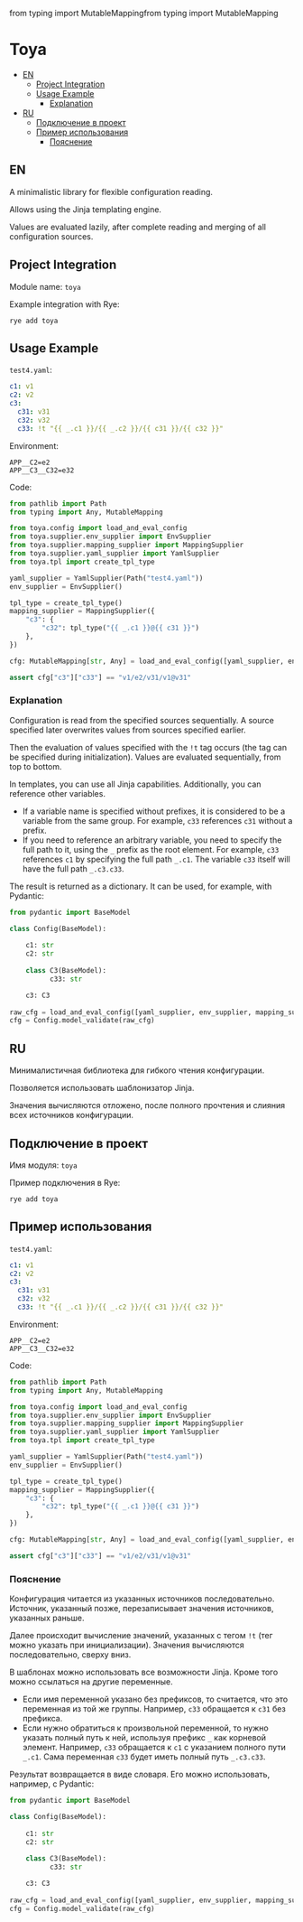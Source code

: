 from typing import MutableMappingfrom typing import MutableMapping

# Toya

<!-- TOC -->
* [EN](#en)
  * [Project Integration](#project-integration)
  * [Usage Example](#usage-example)
    * [Explanation](#explanation)
* [RU](#ru)
  * [Подключение в проект](#подключение-в-проект-)
  * [Пример использования](#пример-использования)
    * [Пояснение](#пояснение)
<!-- TOC -->

## EN
A minimalistic library for flexible configuration reading.

Allows using the Jinja templating engine.

Values are evaluated lazily, after complete reading and merging of all configuration sources.

## Project Integration

Module name: `toya`

Example integration with Rye:
```commandline
rye add toya
```

## Usage Example

`test4.yaml`:
```yaml 
c1: v1
c2: v2
c3:
  c31: v31
  c32: v32
  c33: !t "{{ _.c1 }}/{{ _.c2 }}/{{ c31 }}/{{ c32 }}"
```

Environment:
```dotenv
APP__C2=e2
APP__C3__C32=e32
```

Code:
```python
from pathlib import Path
from typing import Any, MutableMapping

from toya.config import load_and_eval_config
from toya.supplier.env_supplier import EnvSupplier
from toya.supplier.mapping_supplier import MappingSupplier
from toya.supplier.yaml_supplier import YamlSupplier
from toya.tpl import create_tpl_type

yaml_supplier = YamlSupplier(Path("test4.yaml"))
env_supplier = EnvSupplier()

tpl_type = create_tpl_type()
mapping_supplier = MappingSupplier({
    "c3": {
        "c32": tpl_type("{{ _.c1 }}@{{ c31 }}")
    },
})

cfg: MutableMapping[str, Any] = load_and_eval_config([yaml_supplier, env_supplier, mapping_supplier])

assert cfg["c3"]["c33"] == "v1/e2/v31/v1@v31"
```

### Explanation
Configuration is read from the specified sources sequentially.
A source specified later overwrites values from sources
specified earlier.

Then the evaluation of values specified with the
`!t` tag occurs (the tag can be specified during initialization). Values are evaluated
sequentially, from top to bottom.

In templates, you can use all Jinja capabilities. Additionally, you can
reference other variables.
- If a variable name is specified without prefixes, it is considered to be a
  variable from the same group. For example, `c33` references `c31`
  without a prefix.
- If you need to reference an arbitrary variable, you need to specify the full
  path to it, using the `_` prefix as the root element. For example, `c33`
  references `c1` by specifying the full path `_.c1`. The variable
  `c33` itself will have the full path `_.c3.c33`.

The result is returned as a dictionary. It can be used, for example,
with Pydantic:
```python
from pydantic import BaseModel

class Config(BaseModel):
    
    c1: str
    c2: str
  
    class C3(BaseModel):
          c33: str

    c3: C3
    
raw_cfg = load_and_eval_config([yaml_supplier, env_supplier, mapping_supplier])
cfg = Config.model_validate(raw_cfg)
```

## RU
Минималистичная библиотека для гибкого чтения конфигурации.

Позволяется использовать шаблонизатор Jinja.

Значения вычисляются отложено, после полного прочтения и слияния всех источников конфигурации.  

## Подключение в проект 

Имя модуля: `toya`

Пример подключения в Rye:
```commandline
rye add toya
```

## Пример использования

`test4.yaml`:
```yaml 
c1: v1
c2: v2
c3:
  c31: v31
  c32: v32
  c33: !t "{{ _.c1 }}/{{ _.c2 }}/{{ c31 }}/{{ c32 }}"
```

Environment:
```dotenv
APP__C2=e2
APP__C3__C32=e32
```

Code:
```python
from pathlib import Path
from typing import Any, MutableMapping

from toya.config import load_and_eval_config
from toya.supplier.env_supplier import EnvSupplier
from toya.supplier.mapping_supplier import MappingSupplier
from toya.supplier.yaml_supplier import YamlSupplier
from toya.tpl import create_tpl_type

yaml_supplier = YamlSupplier(Path("test4.yaml"))
env_supplier = EnvSupplier()

tpl_type = create_tpl_type()
mapping_supplier = MappingSupplier({
    "c3": {
        "c32": tpl_type("{{ _.c1 }}@{{ c31 }}")
    },
})

cfg: MutableMapping[str, Any] = load_and_eval_config([yaml_supplier, env_supplier, mapping_supplier])

assert cfg["c3"]["c33"] == "v1/e2/v31/v1@v31"
```

### Пояснение
Конфигурация читается из указанных источников последовательно.
Источник, указанный позже, перезаписывает значения источников, 
указанных раньше.

Далее происходит вычисление значений, указанных с тегом
`!t` (тег можно указать при инициализации). Значения вычисляются
последовательно, сверху вниз.

В шаблонах можно использовать все возможности Jinja. Кроме того можно
ссылаться на другие переменные. 
- Если имя переменной указано без префиксов, то считается, что это 
  переменная из той же группы. Например, `c33` обращается к `с31`
  без префикса.
- Если нужно обратиться к произвольной переменной, то нужно указать полный
  путь к ней, используя префикс `_` как корневой элемент. Например, `c33`
  обращается к `c1` с указанием полного пути `_.c1`. Сама переменная 
  `с33` будет иметь полный путь `_.c3.c33`.

Результат возвращается в виде словаря. Его можно использовать, например, 
с Pydantic:
```python
from pydantic import BaseModel

class Config(BaseModel):
    
    c1: str
    c2: str
  
    class C3(BaseModel):
          c33: str

    c3: C3
    
raw_cfg = load_and_eval_config([yaml_supplier, env_supplier, mapping_supplier])
cfg = Config.model_validate(raw_cfg)
```
